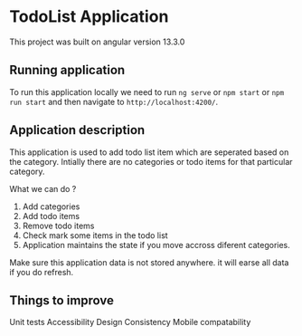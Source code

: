 # TodoList Application

This project was built on angular version 13.3.0

## Running application

To run this application locally we need to run `ng serve` or `npm start` or  `npm run start` and then navigate to 
`http://localhost:4200/`. 

## Application description 

This application is used to add todo list item which are seperated based on the category. Intially there are no categories or todo items for that particular category. 

What we can do ?

1. Add categories 
2. Add todo items
3. Remove todo items 
4. Check mark some items in the todo list
5. Application maintains the state if you move accross diferent categories. 

Make sure this application data is not stored anywhere. it will earse all data if you do refresh.

## Things to improve

Unit tests 
Accessibility
Design Consistency
Mobile compatability


